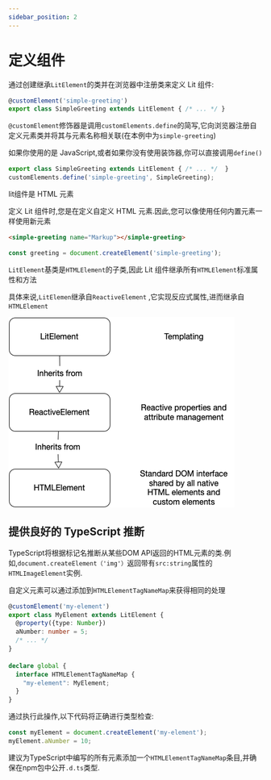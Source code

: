 ```yaml
---
sidebar_position: 2
---
```


# 定义组件

通过创建继承`LitElement`的类并在浏览器中注册类来定义 Lit 组件:

```ts
@customElement('simple-greeting')
export class SimpleGreeting extends LitElement { /* ... */ }
```

`@customElement`修饰器是调用`customElements.define`的简写,它向浏览器注册自定义元素类并将其与元素名称相关联(在本例中为`simple-greeting`)

如果你使用的是 JavaScript,或者如果你没有使用装饰器,你可以直接调用`define()`

```js
export class SimpleGreeting extends LitElement { /* ... */  }
customElements.define('simple-greeting', SimpleGreeting);
```

lit组件是 HTML 元素

定义 Lit 组件时,您是在定义自定义 HTML 元素.因此,您可以像使用任何内置元素一样使用新元素

```html
<simple-greeting name="Markup"></simple-greeting>
```

```js
const greeting = document.createElement('simple-greeting');
```

`LitElement`基类是`HTMLElement`的子类,因此 Lit 组件继承所有`HTMLElement`标准属性和方法

具体来说,`LitElemen`继承自`ReactiveElement` ,它实现反应式属性,进而继承自`HTMLElement`

![lit-element-inheritance](lit-element-inheritance.png)

## 提供良好的 TypeScript 推断

TypeScript将根据标记名推断从某些DOM API返回的HTML元素的类.例如,`document.createElement（'img'）`返回带有`src:string`属性的`HTMLImageElement`实例.

自定义元素可以通过添加到`HTMLElementTagNameMap`来获得相同的处理

```ts
@customElement('my-element')
export class MyElement extends LitElement {
  @property({type: Number})
  aNumber: number = 5;
  /* ... */
}

declare global {
  interface HTMLElementTagNameMap {
    "my-element": MyElement;
  }
}
```

通过执行此操作,以下代码将正确进行类型检查:

```ts
const myElement = document.createElement('my-element');
myElement.aNumber = 10;
```

建议为TypeScript中编写的所有元素添加一个`HTMLElementTagNameMap`条目,并确保在npm包中公开`.d.ts`类型.
